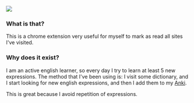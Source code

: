 ![](https://user-images.githubusercontent.com/387138/42350598-9af3d400-8087-11e8-8ae7-2c46efd6df08.png)

### What is that?
This is a chrome extension very useful for myself to mark as read all sites I've visited.

### Why does it exist?
I am an active english learner, so every day I try to learn at least 5 new expressions. The method that I've been using is: I visit some dictionary, and I start looking for new english expressions, and then I add them to my [Anki](https://apps.ankiweb.net/).

This is great because I avoid repetition of expressions.
